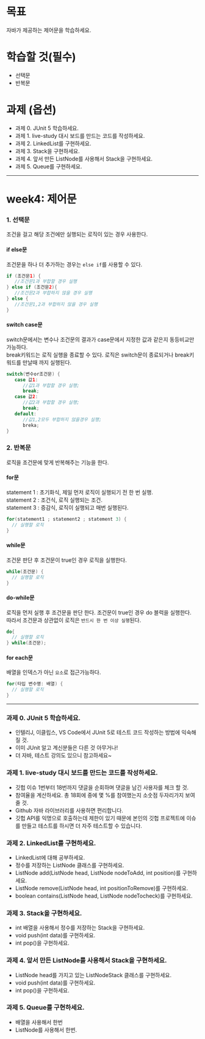 목표
=======
자바가 제공하는 제어문을 학습하세요.

학습할 것(필수)
=======
- 선택문   
- 반복문

과제 (옵션)
=======
- 과제 0. JUnit 5 학습하세요.   
- 과제 1. live-study 대시 보드를 만드는 코드를 작성하세요.
- 과제 2. LinkedList를 구현하세요.
- 과제 3. Stack을 구현하세요.
- 과제 4. 앞서 만든 ListNode를 사용해서 Stack을 구현하세요.
- 과제 5. Queue를 구현하세요.
--------------------------------------------------------------
week4: 제어문
=======
### 1. 선택문 
조건을 걸고 해당 조건에만 실행되는 로직이 있는 경우 사용한다.

#### if else문
조건문을 하나 더 추가하는 경우는 `else if`를 사용할 수 있다.
```java
if (조건문1) {
   //조건문1과 부합할 경우 실행
} else if (조건문2){
   //조건문2과 부합하지 않을 경우 실행
} else {
   //조건문1,2과 부합하지 않을 경우 실행
}
```
#### switch case문
switch문에서는 변수나 조건문의 결과가 case문에서 지정한 값과 같은지 동등비교만 가능하다.    
break키워드는 로직 실행을 종료할 수 있다. 로직은 switch문이 종료되거나 break키워드를 만날때 까지 실행된다.

```java
switch(변수or조건문) {
   case 값1:
      //값1과 부합할 경우 실행;
      break;
   case 값2:
      //값2과 부합할 경우 실행;
      break;
   default:
      //값1,2모두 부합하지 않을경우 실행;
      breka;
}
```
### 2. 반복문
로직을 조건문에 맞게 반복해주는 기능을 한다.

#### for문
statement 1 : 초기화식, 제일 먼저 로직이 실행되기 전 한 번 실행.    
statement 2 : 조건식, 로직 실행되는 조건.   
statement 3 : 증감식, 로직이 실행되고 매번 실행된다.   
```java
for(statement1 ; statement2 ; statement 3) {
  // 실행할 로직
}
```
#### while문
조건문 판단 후 조건문이 true인 경우 로직을 실행한다.
```java
while(조건문) {
  // 실행할 로직
}
```
#### do-while문
로직을 먼저 실행 후 조건문을 판단 한다. 조건문이 true인 경우 do 블럭을 실행한다.    
따라서 조건문과 상관없이 로직은 `반드시 한 번 이상 실행`된다.
```java
do{
  // 실행할 로직
} while(조건문);
```
#### for each문
배열을 인덱스가 아닌 `요소`로 접근가능하다.
```java
for(타입 변수명: 배열) {
  // 실행할 로직
}
```
* * *

### 과제 0. JUnit 5 학습하세요.
- 인텔리J, 이클립스, VS Code에서 JUnit 5로 테스트 코드 작성하는 방법에 익숙해 질 것.
- 이미 JUnit 알고 계신분들은 다른 것 아무거나!
- 더 자바, 테스트 강의도 있으니 참고하세요~
   
### 과제 1. live-study 대시 보드를 만드는 코드를 작성하세요.
- 깃헙 이슈 1번부터 18번까지 댓글을 순회하며 댓글을 남긴 사용자를 체크 할 것.
- 참여율을 계산하세요. 총 18회에 중에 몇 %를 참여했는지 소숫점 두자리가지 보여줄 것.
- Github 자바 라이브러리를 사용하면 편리합니다.
- 깃헙 API를 익명으로 호출하는데 제한이 있기 때문에 본인의 깃헙 프로젝트에 이슈를 만들고 테스트를 하시면 더 자주 테스트할 수 있습니다.
   
### 과제 2. LinkedList를 구현하세요.
- LinkedList에 대해 공부하세요.
- 정수를 저장하는 ListNode 클래스를 구현하세요.
- ListNode add(ListNode head, ListNode nodeToAdd, int position)를 구현하세요.
- ListNode remove(ListNode head, int positionToRemove)를 구현하세요.
- boolean contains(ListNode head, ListNode nodeTocheck)를 구현하세요.
   
### 과제 3. Stack을 구현하세요.
- int 배열을 사용해서 정수를 저장하는 Stack을 구현하세요.
- void push(int data)를 구현하세요.
- int pop()을 구현하세요.   
   
### 과제 4. 앞서 만든 ListNode를 사용해서 Stack을 구현하세요.
- ListNode head를 가지고 있는 ListNodeStack 클래스를 구현하세요.
- void push(int data)를 구현하세요.
- int pop()을 구현하세요.   
   
### 과제 5. Queue를 구현하세요.
- 배열을 사용해서 한번
- ListNode를 사용해서 한번.
